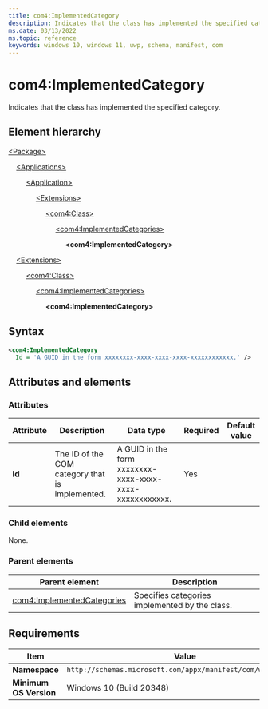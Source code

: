 ```yaml
---
title: com4:ImplementedCategory
description: Indicates that the class has implemented the specified category. (com4:ImplementedCategory)
ms.date: 03/13/2022
ms.topic: reference
keywords: windows 10, windows 11, uwp, schema, manifest, com
---
```


# com4:ImplementedCategory

Indicates that the class has implemented the specified category.

## Element hierarchy

[\<Package\>](element-package.md)

&nbsp;&nbsp;&nbsp;&nbsp;[\<Applications\>](element-applications.md)

&nbsp;&nbsp;&nbsp;&nbsp; &nbsp;&nbsp;&nbsp;&nbsp;[\<Application\>](element-application.md)

&nbsp;&nbsp;&nbsp;&nbsp; &nbsp;&nbsp;&nbsp;&nbsp; &nbsp;&nbsp;&nbsp;&nbsp;[\<Extensions\>](element-1-extensions.md)

&nbsp;&nbsp;&nbsp;&nbsp; &nbsp;&nbsp;&nbsp;&nbsp; &nbsp;&nbsp;&nbsp;&nbsp; &nbsp;&nbsp;&nbsp;&nbsp;[\<com4:Class\>](element-com4-class.md)

&nbsp;&nbsp;&nbsp;&nbsp; &nbsp;&nbsp;&nbsp;&nbsp; &nbsp;&nbsp;&nbsp;&nbsp; &nbsp;&nbsp;&nbsp;&nbsp; &nbsp;&nbsp;&nbsp;&nbsp;[\<com4:ImplementedCategories\>](element-com4-implementedcategories.md)

&nbsp;&nbsp;&nbsp;&nbsp; &nbsp;&nbsp;&nbsp;&nbsp; &nbsp;&nbsp;&nbsp;&nbsp; &nbsp;&nbsp;&nbsp;&nbsp; &nbsp;&nbsp;&nbsp;&nbsp; &nbsp;&nbsp;&nbsp;&nbsp;**\<com4:ImplementedCategory\>**

&nbsp;&nbsp;&nbsp;&nbsp;[\<Extensions\>](element-1-extensions.md)

&nbsp;&nbsp;&nbsp;&nbsp; &nbsp;&nbsp;&nbsp;&nbsp;[\<com4:Class\>](element-com4-class.md)

&nbsp;&nbsp;&nbsp;&nbsp; &nbsp;&nbsp;&nbsp;&nbsp; &nbsp;&nbsp;&nbsp;&nbsp;[\<com4:ImplementedCategories\>](element-com4-implementedcategories.md)

&nbsp;&nbsp;&nbsp;&nbsp; &nbsp;&nbsp;&nbsp;&nbsp; &nbsp;&nbsp;&nbsp;&nbsp; &nbsp;&nbsp;&nbsp;&nbsp;**\<com4:ImplementedCategory\>**

## Syntax

```xml
<com4:ImplementedCategory
  Id = 'A GUID in the form xxxxxxxx-xxxx-xxxx-xxxx-xxxxxxxxxxxx.' />
```

## Attributes and elements

### Attributes

| Attribute | Description | Data type | Required | Default value |
|-|-|-|-|-|
| **Id** | The ID of the COM category that is implemented. | A GUID in the form xxxxxxxx-xxxx-xxxx-xxxx-xxxxxxxxxxxx.| Yes |  |

### Child elements

None.

### Parent elements

| Parent element | Description |
|-|-|
| [com4:ImplementedCategories](element-com4-implementedcategories.md) | Specifies categories implemented by the class. |

## Requirements

| Item | Value |
|--|--|
| **Namespace** | `http://schemas.microsoft.com/appx/manifest/com/windows10/4` |
| **Minimum OS Version** | Windows 10 (Build 20348) |
